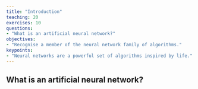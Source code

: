 ```yaml
---
title: "Introduction"
teaching: 20
exercises: 10
questions:
- "What is an artificial neural network?"
objectives:
- "Recognise a member of the neural network family of algorithms."
keypoints:
- "Neural networks are a powerful set of algorithms inspired by life."
---
```


## What is an artificial neural network?